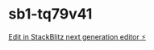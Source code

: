 # sb1-tq79v41

[Edit in StackBlitz next generation editor ⚡️](https://stackblitz.com/~/github.com/iwenyou/sb1-tq79v41)